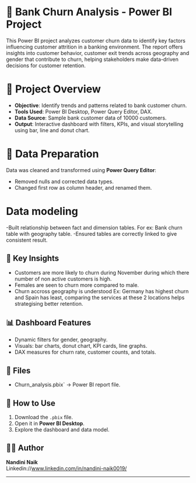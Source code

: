 # 💼 Bank Churn Analysis - Power BI Project

This Power BI project analyzes customer churn data to identify key factors influencing customer attrition in a banking environment. The report offers insights into customer behavior, customer exit trends across geography and gender that contribute to churn, helping stakeholders make data-driven decisions for customer retention.

# 📌 Project Overview

- **Objective**: Identify trends and patterns related to bank customer churn.
- **Tools Used**: Power BI Desktop, Power Query Editor, DAX.
- **Data Source**: Sample bank customer data of 10000 customers.
- **Output**: Interactive dashboard with filters, KPIs, and visual storytelling using bar, line and donut chart.

# 🧹 Data Preparation

Data was cleaned and transformed using **Power Query Editor**:
- Removed nulls and corrected data types.
- Changed first row as column header, and renamed them.

# Data modeling
-Built relationship between fact and dimension tables. For ex: Bank churn table with geography table.
-Ensured tables are correctly linked to give consistent result.
  
## 🧠 Key Insights

- Customers are more likely to churn during November during which there number of non active customers is high.
- Females are seen to churn more compared to male.
- Churn accross geography is understood Ex: Germany has highest churn and Spain has least, comparing the services at these 2 locations helps strategising better retention.

## 📊 Dashboard Features

- Dynamic filters for gender, geography.
- Visuals: bar charts, donut chart, KPI cards, line graphs.
- DAX measures for churn rate, customer counts, and totals.

## 📂 Files

- Churn_analysis.pbix` → Power BI report file.

## 🔗 How to Use

1. Download the `.pbix` file.
2. Open it in **Power BI Desktop**.
3. Explore the dashboard and data model.

## 👩‍💻 Author

**Nandini Naik**  
Linkedin://www.linkedin.com/in/nandini-naik0019/

---

